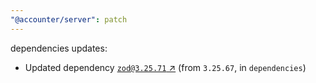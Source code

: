 ```yaml
---
"@accounter/server": patch
---
```

dependencies updates:
  - Updated dependency [`zod@3.25.71` ↗︎](https://www.npmjs.com/package/zod/v/3.25.71) (from `3.25.67`, in `dependencies`)
